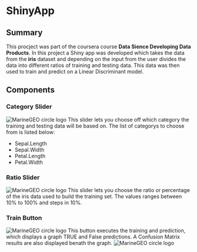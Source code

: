 # ShinyApp

## Summary
This procject was part of the coursera course **Data Sience Developing Data Products**. In 
this project a Shiny app was developed which takes the data from the **iris** dataset and
depending on the input from the user divides the data into different ratios of training and 
testing data. This data was then used to train and predict on a Linear Discriminant model.

## Components
### Category Slider
![MarineGEO circle logo](/assets/img/MarineGEO_logo.png "MarineGEO logo")
This slider lets you choose off which category the training and testing data will be based on.
The list of categorys to choose from is listed below:

- Sepal.Length    
- Sepal.Width     
- Petal.Length    
- Petal.Width

### Ratio Slider
![MarineGEO circle logo](/assets/img/MarineGEO_logo.png "MarineGEO logo")
This slider lets you choose the ratio or percentage of the iris data used to build the training set. 
The values ranges between 10% to 100% and steps in 10%.

### Train Button
![MarineGEO circle logo](/assets/img/MarineGEO_logo.png "MarineGEO logo")
This button executes the training and prediction, which displays a graph TRUE and False predictions. 
A Confusion Matrix results are also displayed benath the graph. 
![MarineGEO circle logo](/assets/img/MarineGEO_logo.png "MarineGEO logo")

